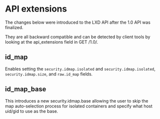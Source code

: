 # API extensions

The changes below were introduced to the LXD API after the 1.0 API was finalized.

They are all backward compatible and can be detected by client tools by
looking at the api\_extensions field in GET /1.0/.


## id\_map
Enables setting the `security.idmap.isolated` and `security.idmap.isolated`,
`security.idmap.size`, and `raw.id_map` fields.

## id\_map\_base
This introduces a new security.idmap.base allowing the user to skip the
map auto-selection process for isolated containers and specify what host
uid/gid to use as the base.
